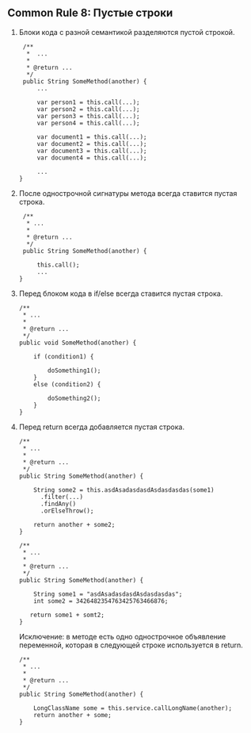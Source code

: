 ## Common Rule 8: Пустые строки

1. Блоки кода с разной семантикой разделяются пустой строкой.
   ```       
    /**
     *  ...
     *
     * @return ...
     */
    public String SomeMethod(another) {
        ...
   
        var person1 = this.call(...);
        var person2 = this.call(...);
        var person3 = this.call(...);
        var person4 = this.call(...);
       
        var document1 = this.call(...);
        var document2 = this.call(...);
        var document3 = this.call(...);
        var document4 = this.call(...);
   
        ...
   }
   ```
2. После однострочной сигнатуры метода всегда ставится пустая строка.
   ```
    /**
     * ...
     *
     * @return ...
     */
    public String SomeMethod(another) {
        
        this.call();
        ...
   }
3. Перед блоком кода в if/else всегда ставится пустая строка.
    ```
    /**
     * ...
     *
     * @return ...
     */
    public void SomeMethod(another) {
   
        if (condition1) {
   
            doSomething1();
        }
        else (condition2) {
   
            doSomething2();
        }
    }
    ```
4. Перед return всегда добавляется пустая строка.
    ```
    /**
     * ...
     *
     * @return ...
     */
    public String SomeMethod(another) {
      
        String some2 = this.asdAsadasdasdAsdasdasdas(some1)
          .filter(...)
          .findAny()
          .orElseThrow();
        
        return another + some2;
    }
    ```
    ```
    /**
     * ...
     *
     * @return ...
     */
    public String SomeMethod(another) {
          
        String some1 = "asdAsadasdasdAsdasdasdas";
        int some2 = 3426482354763425763466876;
       
       return some1 + somt2;
    }
     ```
   Исключение: в методе есть одно однострочное объявление переменной, которая в следующей строке 
   используется в return.
    ```       
    /**
     * ...
     *
     * @return ...
     */
    public String SomeMethod(another) {
        
        LongClassName some = this.service.callLongName(another);
        return another + some;
    }
   ```
  